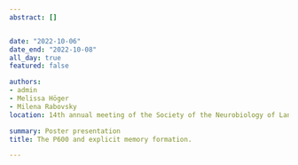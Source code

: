 ```yaml
---
abstract: []


date: "2022-10-06"
date_end: "2022-10-08"
all_day: true
featured: false

authors:
- admin
- Melissa Höger
- Milena Rabovsky
location: 14th annual meeting of the Society of the Neurobiology of Language, Philadelphia, US

summary: Poster presentation
title: The P600 and explicit memory formation.

---
```

